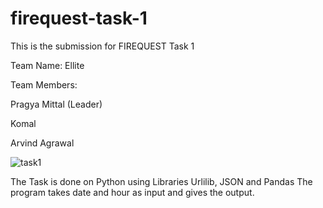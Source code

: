 # firequest-task-1

This is the submission for FIREQUEST Task 1

Team Name: Ellite

Team Members:

Pragya Mittal (Leader)

Komal

Arvind Agrawal

![task1](https://user-images.githubusercontent.com/72457682/125267828-c8ac6080-e324-11eb-80c7-2ff147200e6c.png)


The Task is done on Python using Libraries Urlilib, JSON and Pandas
The program takes date and hour as input and gives the output.
